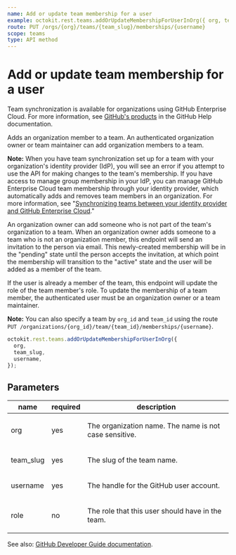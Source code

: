 ```yaml
---
name: Add or update team membership for a user
example: octokit.rest.teams.addOrUpdateMembershipForUserInOrg({ org, team_slug, username })
route: PUT /orgs/{org}/teams/{team_slug}/memberships/{username}
scope: teams
type: API method
---
```


# Add or update team membership for a user

Team synchronization is available for organizations using GitHub Enterprise Cloud. For more information, see [GitHub's products](https://docs.github.com/github/getting-started-with-github/githubs-products) in the GitHub Help documentation.

Adds an organization member to a team. An authenticated organization owner or team maintainer can add organization members to a team.

**Note:** When you have team synchronization set up for a team with your organization's identity provider (IdP), you will see an error if you attempt to use the API for making changes to the team's membership. If you have access to manage group membership in your IdP, you can manage GitHub Enterprise Cloud team membership through your identity provider, which automatically adds and removes team members in an organization. For more information, see "[Synchronizing teams between your identity provider and GitHub Enterprise Cloud](https://docs.github.com/articles/synchronizing-teams-between-your-identity-provider-and-github/)."

An organization owner can add someone who is not part of the team's organization to a team. When an organization owner adds someone to a team who is not an organization member, this endpoint will send an invitation to the person via email. This newly-created membership will be in the "pending" state until the person accepts the invitation, at which point the membership will transition to the "active" state and the user will be added as a member of the team.

If the user is already a member of the team, this endpoint will update the role of the team member's role. To update the membership of a team member, the authenticated user must be an organization owner or a team maintainer.

**Note:** You can also specify a team by `org_id` and `team_id` using the route `PUT /organizations/{org_id}/team/{team_id}/memberships/{username}`.

```js
octokit.rest.teams.addOrUpdateMembershipForUserInOrg({
  org,
  team_slug,
  username,
});
```

## Parameters

<table>
  <thead>
    <tr>
      <th>name</th>
      <th>required</th>
      <th>description</th>
    </tr>
  </thead>
  <tbody>
    <tr><td>org</td><td>yes</td><td>

The organization name. The name is not case sensitive.

</td></tr>
<tr><td>team_slug</td><td>yes</td><td>

The slug of the team name.

</td></tr>
<tr><td>username</td><td>yes</td><td>

The handle for the GitHub user account.

</td></tr>
<tr><td>role</td><td>no</td><td>

The role that this user should have in the team.

</td></tr>
  </tbody>
</table>

See also: [GitHub Developer Guide documentation](https://docs.github.com/enterprise-cloud@latest//rest/reference/teams#add-or-update-team-membership-for-a-user).
